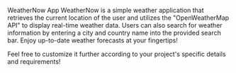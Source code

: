 WeatherNow App
WeatherNow is a simple weather application that retrieves the current location of the user and utilizes the "OpenWeatherMap API" to display real-time weather data. Users can also search for weather information by entering a city and country name into the provided search bar. Enjoy up-to-date weather forecasts at your fingertips!

Feel free to customize it further according to your project's specific details and requirements!

